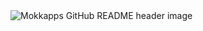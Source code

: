<img src="[https://github.com/Mokkapps/mokkapps/blob/master/header.png](https://static.vecteezy.com/system/resources/previews/026/564/515/original/programming-code-coding-or-hacker-sign-programming-code-icon-made-with-binary-code-in-wireframe-hands-digital-binary-data-and-digital-code-matrix-background-with-digits-1-0-illustration-vector.jpg)" alt="Mokkapps GitHub README header image">
